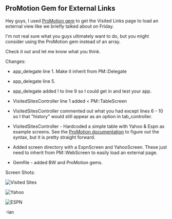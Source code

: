 ## ProMotion Gem for External Links 

Hey guys, I used [ProMotion gem](https://github.com/clearsightstudio/ProMotion) to get the Visited Links page to load an external view like we briefly talked about on Friday. 

I'm not real sure what you guys ultimately want to do, but you might consider using the ProMotion gem instead of an array.  

Check it out and let me know what you think. 


Changes: 

* app_delegate line 1. Make it inherit from PM::Delegate 
* app_delegate line 5. 
* app_delegate added ! to line 9 so I could get in and test your app. 

* VisitedSitesController line 1 added < PM::TableScreen
* VisitedSitesController commented out what you had except lines 6 - 10 so I that "history" would still appear as an option in tab_controller. 

* VisitedSitesController - Hardcoded a simple table with Yahoo & Espn as example screens. See the [ProMotion documentation](https://github.com/clearsightstudio/ProMotion) to figure out the syntax, but it is pretty straight forward.


* Added screen directory with a EspnScreen and YahooScreen.  These just need to inherit from PM::WebScreen to easily load an external page. 

* Gemfile - added BW and ProMotion gems. 


Screen Shots: 

![Visited Sites](http://i.imgur.com/UEbogcn.jpg)

![Yahoo](http://i.imgur.com/3nSLAYZ.jpg)

![ESPN](http://i.imgur.com/RBL9N2g.jpg)



-Ian





